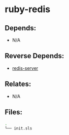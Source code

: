 # ruby-redis

## Depends:

  -  N/A

## Reverse Depends:

  -  [redis-server](/salt/redis-server)

## Relates:

  -  N/A

## Files:

```bash
.
└── init.sls
```
